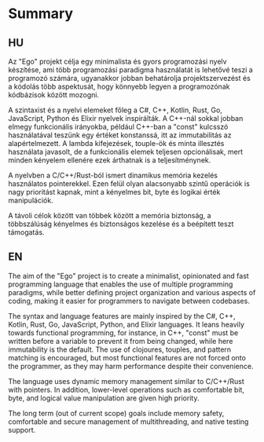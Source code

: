 # Summary

## HU

Az "Ego" projekt célja egy minimalista és gyors programozási nyelv készítése, ami több programozási paradigma használatát is lehetővé teszi a programozó számára, ugyanakkor jobban behatárolja projektszervezést és a kódolás több aspektusát, hogy könnyebb legyen a programozónak kódbázisok között mozogni.

A szintaxist és a nyelvi elemeket főleg a C#, C++, Kotlin, Rust, Go, JavaScript, Python és Elixir nyelvek inspirálták. A C++-nál sokkal jobban elmegy funkcionális irányokba, például C++-ban a "const" kulcsszó használatával teszünk egy értéket konstanssá, itt az immutabilitás az alapértelmezett. A lambda kifejezések, touple-ök és minta illesztés használata javasolt, de a funkcionális elemek teljesen opcionálisak, mert minden kényelem ellenére ezek árthatnak is a teljesítménynek.

A nyelvben a C/C++/Rust-ból ismert dinamikus memória kezelés használatos pointerekkel. Ezen felül olyan alacsonyabb szintű operációk is nagy prioritást kapnak, mint a kényelmes bit, byte és logikai érték manipulációk.

A távoli célok között van többek között a memória biztonság, a többszálúság kényelmes és biztonságos kezelése és a beépített teszt támogatás.

## EN

The aim of the "Ego" project is to create a minimalist, opinionated and fast programming language that enables the use of multiple programming paradigms, while better defining project organization and various aspects of coding, making it easier for programmers to navigate between codebases.

The syntax and language features are mainly inspired by the C#, C++, Kotlin, Rust, Go, JavaScript, Python, and Elixir languages. It leans heavily towards functional programming, for instance, in C++, "const" must be written before a variable to prevent it from being changed, while here immutability is the default. The use of clojoures, touples, and pattern matching is encouraged, but most functional features are not forced onto the programmer, as they may harm performance despite their convenience.

The language uses dynamic memory management similar to C/C++/Rust with pointers. In addition, lower-level operations such as comfortable bit, byte, and logical value manipulation are given high priority.

The long term (out of current scope) goals include memory safety, comfortable and secure management of multithreading, and native testing support.
